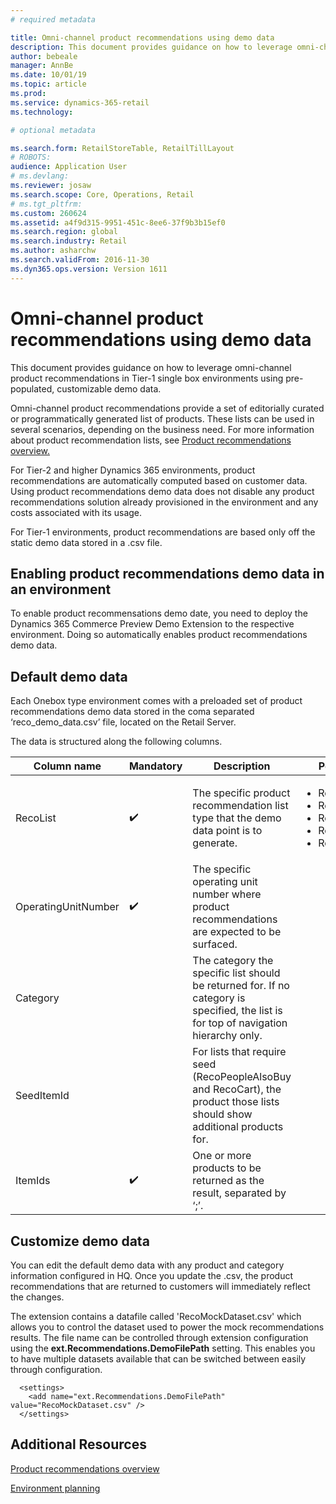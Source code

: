 ```yaml
---
# required metadata

title: Omni-channel product recommendations using demo data
description: This document provides guidance on how to leverage omni-channel product recommendations in Tier-1 single box environments using pre-populated, customizable demo data.
author: bebeale
manager: AnnBe
ms.date: 10/01/19
ms.topic: article
ms.prod: 
ms.service: dynamics-365-retail
ms.technology: 

# optional metadata

ms.search.form: RetailStoreTable, RetailTillLayout
# ROBOTS: 
audience: Application User
# ms.devlang: 
ms.reviewer: josaw
ms.search.scope: Core, Operations, Retail
# ms.tgt_pltfrm: 
ms.custom: 260624
ms.assetid: a4f9d315-9951-451c-8ee6-37f9b3b15ef0
ms.search.region: global
ms.search.industry: Retail
ms.author: asharchw
ms.search.validFrom: 2016-11-30
ms.dyn365.ops.version: Version 1611
---
```


# Omni-channel product recommendations using demo data
This document provides guidance on how to leverage omni-channel product recommendations in Tier-1 single box environments using pre-populated, customizable demo data.

Omni-channel product recommendations provide a set of editorially curated or programmatically generated list of products. These lists can be used in several scenarios, depending on the business need. For more information about product recommendation lists, see [Product recommendations overview.](retail/product-recommendations-overview.md)

For Tier-2 and higher Dynamics 365 environments, product recommendations are automatically computed based on customer data. Using product recommendations demo data does not disable any product recommendations solution already provisioned in the environment and any costs associated with its usage.

For Tier-1 environments, product recommendations are based only off the static demo data stored in a .csv file.

## Enabling product recommendations demo data in an environment
To enable product recommensations demo date, you need to deploy the Dynamics 365 Commerce Preview Demo Extension to the respective environment. Doing so automatically enables product recommendations demo data.

## Default demo data
Each Onebox type environment comes with a preloaded set of product recommendations demo data stored in the coma separated ‘reco_demo_data.csv’ file, located on the Retail Server.

The data is structured along the following columns.

| Column name         | Mandatory          | Description                                                                                                                                 | Possible Values                                                              |
|---------------------|--------------------|---------------------------------------------------------------------------------------------------------------------------------------------|------------------------------------------------------------------------------|
| RecoList            | :heavy_check_mark: | The specific product recommendation list type that the demo data point is to generate.                                                    | <ul><li>RecoBestSelling</li><li>RecoNew</li><li>RecoTrending</li><li>RecoCart</li><li>RecoPeopleAlsoBuy</li></ul> |
| OperatingUnitNumber | :heavy_check_mark: | The specific operating unit number where product recommendations are expected to be   surfaced.                                        |                                                                              |
| Category            |                    |    The category the specific list should be returned for. If no category is specified, the list is for top of navigation hierarchy only.    |                                                                              |
| SeedItemId          |                    |    For lists that require seed (RecoPeopleAlsoBuy and RecoCart), the product those lists should show additional products for.            |                                                                              |
| ItemIds             | :heavy_check_mark: | One or more products to be returned as the result, separated by ‘;’.                                                                  |                                                                              |

## Customize demo data
You can edit the default demo data with any product and category information configured in HQ. Once you update the .csv, the product recommendations that are returned to customers will immediately reflect the changes.

The extension contains a datafile called 'RecoMockDataset.csv' which allows you to control the dataset used to power the mock recommendations results. The file name can be controlled through extension configuration using the **ext.Recommendations.DemoFilePath** setting. This enables you to have multiple datasets available that can be switched between easily through configuration.


```
  <settings>
    <add name="ext.Recommendations.DemoFilePath" value="RecoMockDataset.csv" />
  </settings>
```

## Additional Resources

[Product recommendations overview](retail/product-recommendations.md)

[Environment planning](retail/environment-planning.md)

